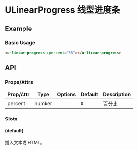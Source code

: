 <!-- 该 README.md 根据 api.yaml 和 docs/*.md 自动生成，为了方便在 GitHub 和 NPM 上查阅。如需修改，请查看源文件 -->

# ULinearProgress 线型进度条

## Example
### Basic Usage

``` html
<u-linear-progress :percent="36"></u-linear-progress>
```

## API
### Props/Attrs

| Prop/Attr | Type | Options | Default | Description |
| --------- | ---- | ------- | ------- | ----------- |
| percent | number |  | `0` | 百分比 |

### Slots

#### (default)

插入文本或 HTML。
